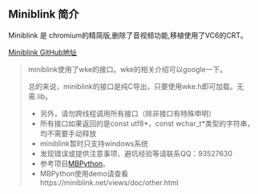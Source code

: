 ## Miniblink 简介

Miniblink 是 chromium的精简版,删除了音视频功能,移植使用了VC6的CRT。

[Miniblink GitHub地址](https://github.com/weolar/miniblink49)

> miniblink使用了wke的接口。wke的相关介绍可以google一下。
>
> 总的来说，miniblink的接口是纯C导出，只要使用wke.h即可加载。无需.lib。
>
> - 另外，请勿跨线程调用所有接口（除非接口有特殊申明）
> - 所有接口如果返回的是const utf8*，const wchar_t*类型的字符串，均不需要手动释放
> - miniblink暂时只支持windows系统
> - 发现错误或提供注意事项、避坑经验等请联系QQ：93527630
> - 参考项目[MBPython](https://github.com/lochen88/MBPython)。
> - MBPython使用demo请查看https://miniblink.net/views/doc/other.html
>





